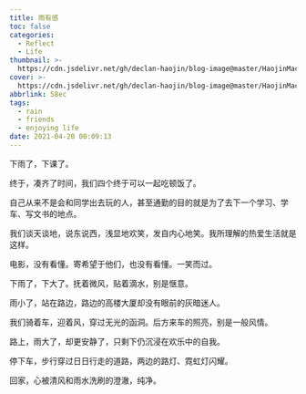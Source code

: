 ```yaml
---
title: 雨有感
toc: false
categories:
  - Reflect
  - Life
thumbnail: >-
  https://cdn.jsdelivr.net/gh/declan-haojin/blog-image@master/HaojinMacBookPro/20210420002113.png
cover: >-
  https://cdn.jsdelivr.net/gh/declan-haojin/blog-image@master/HaojinMacBookPro/20210420002113.png
abbrlink: 58ec
tags:
  - rain
  - friends
  - enjoying life
date: 2021-04-20 00:09:13
---
```


下雨了，下课了。

终于，凑齐了时间，我们四个终于可以一起吃顿饭了。

自己从来不是会和同学出去玩的人，甚至通勤的目的就是为了去下一个学习、学车、写文书的地点。

我们谈天谈地，说东说西，浅显地欢笑，发自内心地笑。我所理解的热爱生活就是这样。

电影，没有看懂。寄希望于他们，也没有看懂。一笑而过。

下雨了，下大了。抚着微风，贴着滴水，别是惬意。

雨小了，站在路边，路边的高楼大厦却没有眼前的灰暗迷人。

我们骑着车，迎着风，穿过无光的函洞。后方来车的照亮，别是一般风情。

路上，雨大了，却更安静了，只剩下仍沉浸在欢乐中的自我。

停下车，步行穿过日日行走的道路，两边的路灯、霓虹灯闪耀。

回家，心被清风和雨水洗刷的澄澈，纯净。